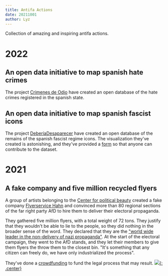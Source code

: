 ```yaml
---
title: Antifa Actions
date: 20211001
author: Lyz
---
```


Collection of amazing and inspiring antifa actions.

# 2022

## An open data initiative to map spanish hate crimes

The project [Crimenes de Odio](https://crimenesdeodio.info/es/) have created an
open database of the hate crimes registered in the spanish state.

## An open data initiative to map spanish fascist icons

The project [DeberíaDesaparecer](https://deberiadesaparecer.com) have created an
open database of the remains of the spanish fascist regime icons. The
visualization they've created is astonishing, and they've provided
a [form](https://docs.google.com/forms/d/e/1FAIpQLSc8jY6y0vcjQKNJBougQG_gTOUSfZGBhponOiwij9xVIwIafA/viewform?embedded=true)
so that anyone can contribute to the dataset.

# 2021

## A fake company and five million recycled flyers

A group of artists belonging to the [Center for political
beauty](https://politicalbeauty.com/) created a fake company [Flyerservice
Hahn](https://www.flyerservice-hahn.de/) and convinced more than 80 regional
sections of the far right party AfD to hire them to deliver their electoral
propaganda.

They gathered five million flyers, with a total weight of 72 tons. They justify
that they wouldn't be able to lie to the people, so they did nothing in the
broader sense of the word. They declared that they are the ["world wide leader in
the non-delivery of nazi
propaganda"](https://www.youtube.com/watch?v=qcBVq-PtrpY). At the start of the
electoral campaign, they went to the AfD stands, and they let their members to
give them flyers the throw them to the closest bin. "It's something that any
citizen can freely do, we have only industrialized the process".

They've done a [crowdfunding](https://afd-muell.de/) to fund the legal process
that may result.
[![](not-by-ai.svg){: .center}](https://notbyai.fyi)
